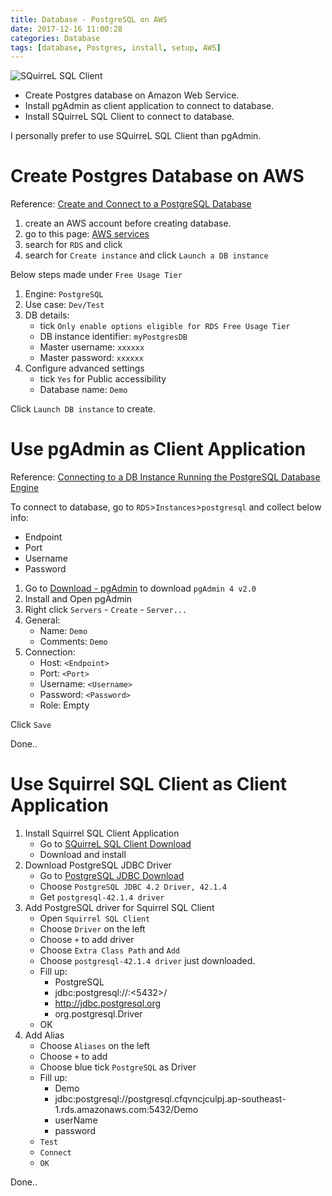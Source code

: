 ```yaml
---
title: Database - PostgreSQL on AWS
date: 2017-12-16 11:00:28
categories: Database
tags: [database, Postgres, install, setup, AWS]
---
```

![SQuirreL SQL Client](/images/SQuirreL-SQL-Client.png)
- Create Postgres database on Amazon Web Service. 
- Install pgAdmin as client application to connect to database.
- Install SQuirreL SQL Client to connect to database.

I personally prefer to use SQuirreL SQL Client than pgAdmin.

<!--more-->

# Create Postgres Database on AWS

Reference: [Create and Connect to a PostgreSQL Database](https://aws.amazon.com/getting-started/tutorials/create-connect-postgresql-db/)

1. create an AWS account before creating database.
2. go to this page: [AWS services](https://ap-southeast-1.console.aws.amazon.com/console/home?region=ap-southeast-1)
3. search for `RDS` and click
4. search for `Create instance` and click `Launch a DB instance`

Below steps made under `Free Usage Tier`
1. Engine: `PostgreSQL`
2. Use case: `Dev/Test`
3. DB details: 
	- tick `Only enable options eligible for RDS Free Usage Tier`
	- DB instance identifier: `myPostgresDB`
	- Master username: `xxxxxx`
	- Master password: `xxxxxx`
4. Configure advanced settings
	- tick `Yes` for Public accessibility
	- Database name: `Demo`

Click `Launch DB instance` to create.

# Use pgAdmin as Client Application

Reference: [Connecting to a DB Instance Running the PostgreSQL Database Engine](http://docs.aws.amazon.com/AmazonRDS/latest/UserGuide/USER_ConnectToPostgreSQLInstance.html)

To connect to database, go to `RDS`>`Instances`>`postgresql` and collect below info:
- Endpoint
- Port
- Username
- Password

1. Go to [Download - pgAdmin](https://www.pgadmin.org/download/) to download `pgAdmin 4 v2.0`
2. Install and Open pgAdmin
3. Right click `Servers` - `Create` - `Server...`
4. General:
	- Name: `Demo`
	- Comments: `Demo`
5. Connection: 
	- Host: `<Endpoint>`
	- Port:	`<Port>`
	- Username: `<Username>`
	- Password: `<Password>`
	- Role: Empty

Click `Save`


Done..


# Use Squirrel SQL Client as Client Application

1. Install Squirrel SQL Client Application
	- Go to [SQuirreL SQL Client Download](http://squirrel-sql.sourceforge.net/#installation)
	- Download and install
2. Download PostgreSQL JDBC Driver
	- Go to [PostgreSQL JDBC Download](https://jdbc.postgresql.org/download.html)
	- Choose `PostgreSQL JDBC 4.2 Driver, 42.1.4`
	- Get `postgresql-42.1.4 driver`
3. Add PostgreSQL driver for Squirrel SQL Client
	- Open `Squirrel SQL Client`
	- Choose `Driver` on the left
	- Choose `+` to add driver
	- Choose `Extra Class Path` and `Add`
	- Choose `postgresql-42.1.4 driver` just downloaded.
	- Fill up:
		- PostgreSQL
		- jdbc:postgresql://<host>:<5432>/<database>
		- http://jdbc.postgresql.org
		- org.postgresql.Driver
	- OK
4. Add Alias
	- Choose `Aliases` on the left
	- Choose `+` to add
	- Choose blue tick `PostgreSQL` as Driver
	- Fill up:
		- Demo
		- jdbc:postgresql://postgresql.cfqvncjculpj.ap-southeast-1.rds.amazonaws.com:5432/Demo
		- userName
		- password
	- `Test`
	- `Connect`
	- `OK`


Done..